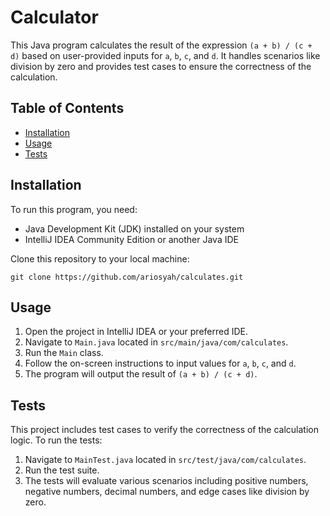 # Calculator

This Java program calculates the result of the expression `(a + b) / (c + d)` based on user-provided inputs for `a`, `b`, `c`, and `d`. It handles scenarios like division by zero and provides test cases to ensure the correctness of the calculation.

## Table of Contents

- [Installation](#installation)
- [Usage](#usage)
- [Tests](#tests)

## Installation

To run this program, you need:

- Java Development Kit (JDK) installed on your system
- IntelliJ IDEA Community Edition or another Java IDE

Clone this repository to your local machine:

```
git clone https://github.com/ariosyah/calculates.git
```

## Usage

1. Open the project in IntelliJ IDEA or your preferred IDE.
2. Navigate to `Main.java` located in `src/main/java/com/calculates`.
3. Run the `Main` class.
4. Follow the on-screen instructions to input values for `a`, `b`, `c`, and `d`.
5. The program will output the result of `(a + b) / (c + d)`.

## Tests

This project includes test cases to verify the correctness of the calculation logic. To run the tests:

1. Navigate to `MainTest.java` located in `src/test/java/com/calculates`.
2. Run the test suite.
3. The tests will evaluate various scenarios including positive numbers, negative numbers, decimal numbers, and edge cases like division by zero.
